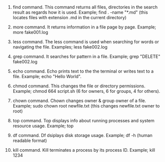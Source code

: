 1. find command. This command returns all files, directories in the search result as regards how it is used. Example; find . -name "*.md" (this locates files with extension .md in the current directory)

1. more command. It returns information in a file page by page. Example; more fake001.log

1. less command. The less command is used when searching for words or navigating the file. Examples; less fake002.log

1. grep command. It searches for pattern in a file. Example; grep "DELETE" fake002.log

1. echo command. Echo prints text to the the terminal or writes text to a file. Example; echo "Hello World".

1. chmod command. This changes the file or directory permissions. Example; chmod 664 script.sh (6 for owners, 6 for groups, 4 for others).

2. chown command. Chown changes owner & group owner of a file. Example; sudo chown root newfile.txt (this changes newfile.txt owner to root)

3. top command. Top displays info about running processes and system resource usage. Example; top

4. df command. Df dsiplays disk storage usage. Example; df -h (human readable format)

5. kill command. Kill terminates a process by its process ID. Example; kill 1234 
